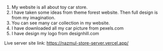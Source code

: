 1. My website is all about toy car store. 
2. I have taken some ideas from theme forest website. Then full design is from my imagination.
3. You can see many car collection in my website.
4. I have downloaded all my car picture from pexels.com
5. I have design my logo from designhill.com



Live server site link: https://nazmul-store-server.vercel.app/